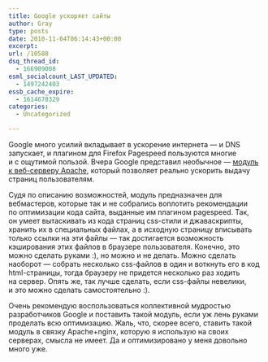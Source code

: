 ```yaml
---
title: Google ускоряет сайты
author: Gray
type: posts
date: 2010-11-04T06:14:43+00:00
excerpt:
url: /10588
dsq_thread_id:
  - 166909008
esml_socialcount_LAST_UPDATED:
  - 1497242403
essb_cache_expire:
  - 1614678329
categories:
  - Uncategorized

---
```








Google много усилий вкладывает в&nbsp;ускорение интернета&nbsp;&mdash; и&nbsp;DNS запускает, и&nbsp;плагином для Firefox Pagespeed пользуются многие и&nbsp;с&nbsp;ощутимой пользой. Вчера Google представил необычное&nbsp;&mdash; <a href="http://googlewebmastercentral.blogspot.com/2010/11/make-your-websites-run-faster.html" target="_blank">модуль к&nbsp;веб-серверу Apache</a>, который позволяет реально ускорить выдачу страниц пользователям.

Судя по&nbsp;описанию возможностей, модуль предназначен для вебмастеров, которые так и&nbsp;не&nbsp;собрались воплотить рекомендации по&nbsp;оптимизации кода сайта, выданные им&nbsp;плагином pagespeed. Так, он&nbsp;умеет вытаскивать из&nbsp;кода страниц css-стили и&nbsp;джаваскрипты, хранить их&nbsp;в&nbsp;специальных файлах, а&nbsp;в&nbsp;исходную страницу вписывать только ссылки на&nbsp;эти файлы&nbsp;&mdash; так достигается возможность кэширования этих файлов в&nbsp;браузере пользователя. Конечно, это можно сделать руками :), но&nbsp;можно и&nbsp;не&nbsp;делать. Можно сделать наоборот&nbsp;&mdash; собрать несколько css-файлов в&nbsp;один и&nbsp;воткнуть его в&nbsp;код html-страницы, тогда браузеру не&nbsp;придется несколько раз ходить на&nbsp;сервер. Опять&nbsp;же, так лучше сделать, если css-файлы невелики, и&nbsp;это можно сделать самостоятельно :).

Очень рекомендую воспользоваться коллективной мудростью разработчиков Google и&nbsp;поставить такой модуль, если уж&nbsp;лень руками проделать всю оптимизацию. Жаль, что, скорее всего, ставить такой модуль в&nbsp;связку Apache+nginx, которую я&nbsp;использую на&nbsp;своих серверах, смысла не&nbsp;имеет. Да&nbsp;и&nbsp;оптимизировано у&nbsp;меня довольно много уже.